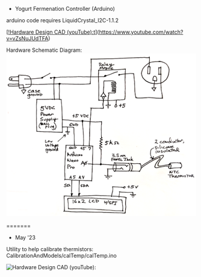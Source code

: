 * Yogurt Fermenation Controller (Arduino)

arduino code requires LiquidCrystal_I2C-1.1.2


[[!Hardware Design CAD (youTube):t](https://img.youtube.com/vi/vZsNuJUdTFA/0.jpg)](https://www.youtube.com/watch?v=vZsNuJUdTFA)


Hardware Schematic Diagram:  ![Wiring Schematic Diagram](Hardware/yogurtControllerSchematic2023.png?raw=true)

=======

* May '23

Utility
to help calibrate thermistors: CalibrationAndModels/calTemp/calTemp.ino


![Hardware Design CAD (youTube):](https://youtu.be/vZsNuJUdTFA)
